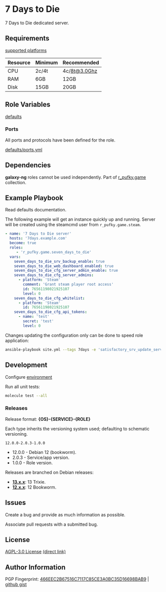 # 7 Days to Die
7 Days to Die dedicated server.

## Requirements
[supported platforms](https://github.com/r-pufky/ansible_seven_days_to_die/blob/main/meta/main.yml)

Resource | Minimum | Recommended
---------|---------|------------
CPU      | 2c/4t   | 4c/8t@3.0Ghz
RAM      | 6GB     | 12GB
Disk     | 15GB    | 20GB

## Role Variables
[defaults](https://github.com/r-pufky/ansible_seven_days_to_die/tree/main/defaults/main)

### Ports
All ports and protocols have been defined for the role.

[defaults/ports.yml](https://github.com/r-pufky/ansible_seven_days_to_die/blob/main/defaults/main/ports.yml)

## Dependencies
**galaxy-ng** roles cannot be used independently. Part of
[r_pufky.game](https://github.com/r-pufky/ansible_collection_game) collection.

## Example Playbook
Read defaults documentation.

The following example will get an instance quickly up and running. Server will
be created using the steamcmd user from `r_pufky.game.steam`.
``` yaml
- name: '7 Days to Die server'
  hosts: '7days.example.com'
  become: true
  roles:
     - 'r_pufky.game.seven_days_to_die'
  vars:
    seven_days_to_die_srv_backup_enable: true
    seven_days_to_die_web_dashboard_enabled: true
    seven_days_to_die_cfg_server_admin_enable: true
    seven_days_to_die_cfg_server_admins:
      - platform: 'Steam'
        comment: 'Grant steam player root access'
        id: 76561198021925107
        level: 0
    seven_days_to_die_cfg_whitelist:
      - platform: 'Steam'
        id: 76561198021925107
    seven_days_to_die_cfg_api_tokens:
      - name: 'test'
        secret: 'test'
        level: 0
```

Changes updating the configuration only can be done to speed role application:
``` bash
ansible-playbook site.yml --tags 7days -e 'satisfactory_srv_update_server=false'
```

## Development
Configure [environment](https://github.com/r-pufky/ansible_collection_game/blob/main/docs/dev/environment/README.md)

Run all unit tests:
``` bash
molecule test --all
```

### Releases
Release format: **{OS}-{SERVICE}-{ROLE}**

Each type inherits the versioning system used; defaulting to schematic
versioning.

`12.0.0-2.0.3-1.0.0`

* 12.0.0 - Debian 12 (bookworm).
* 2.0.3 - Service/app version.
* 1.0.0 - Role version.

Releases are branched on Debian releases:

* **[13.x.x](https://github.com/r-pufky/ansible_seven_days_to_die)**: 13 Trixie.
* **[12.x.x](https://github.com/r-pufky/ansible_seven_days_to_die/tree/12.x)**: 12 Bookworm.

## Issues
Create a bug and provide as much information as possible.

Associate pull requests with a submitted bug.

## License
[AGPL-3.0 License](https://www.tldrlegal.com/license/gnu-affero-general-public-license-v3-agpl-3-0)
 [(direct link)](https://github.com/r-pufky/ansible_seven_days_to_die/blob/main/LICENSE)

## Author Information
PGP Fingerprint: [466EEC2B67516C7117C85CE3A0BC35D16698BAB9](https://keys.openpgp.org/vks/v1/by-fingerprint/466EEC2B67516C7117C85CE3A0BC35D16698BAB9)
| [github gist](https://gist.github.com/r-pufky/a8df36977c55b5bb20829267c4c49d22)
